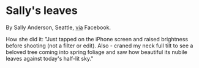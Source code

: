 # Sally's leaves
By Sally Anderson, Seattle, <a href="https://www.facebook.com/photo.php?fbid=10158491452215844&set=a.10156503639265844&type=3&theater">via</a> Facebook.

How she did it: "Just tapped on the iPhone screen and raised brightness before shooting (not a filter or edit). Also - craned my neck full tilt to see a beloved tree coming into spring foliage and saw how beautiful its nubile leaves against today's half-lit sky."

